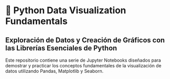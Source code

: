 # 🐍 Python Data Visualization Fundamentals
## Exploración de Datos y Creación de Gráficos con las Librerías Esenciales de Python

Este repositorio contiene una serie de Jupyter Notebooks diseñados para demostrar y practicar
los conceptos fundamentales de la visualización de datos utilizando Pandas, Matplotlib y Seaborn.
